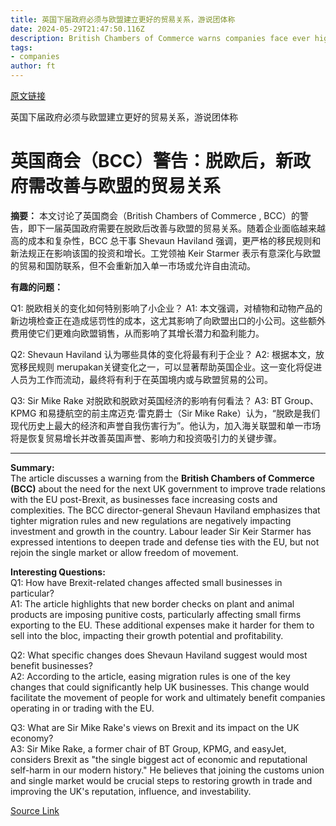 ```yaml
---
title: 英国下届政府必须与欧盟建立更好的贸易关系，游说团体称
date: 2024-05-29T21:47:50.116Z
description: British Chambers of Commerce warns companies face ever higher costs stemming from Brexit
tags: 
- companies
author: ft
---
```


[原文链接](https://ft.com/content/93a2c8a9-5c75-404f-86ad-ad88311ddb0e)

英国下届政府必须与欧盟建立更好的贸易关系，游说团体称

# 英国商会（BCC）警告：脱欧后，新政府需改善与欧盟的贸易关系

**摘要：**
本文讨论了英国商会（British Chambers of Commerce , BCC）的警告，即下一届英国政府需要在脱欧后改善与欧盟的贸易关系。随着企业面临越来越高的成本和复杂性，BCC 总干事 Shevaun Haviland 强调，更严格的移民规则和新法规正在影响该国的投资和增长。工党领袖 Keir Starmer 表示有意深化与欧盟的贸易和国防联系，但不会重新加入单一市场或允许自由流动。

**有趣的问题：**

Q1: 脱欧相关的变化如何特别影响了小企业？
A1: 本文强调，对植物和动物产品的新边境检查正在造成惩罚性的成本，这尤其影响了向欧盟出口的小公司。这些额外费用使它们更难向欧盟销售，从而影响了其增长潜力和盈利能力。

Q2: Shevaun Haviland 认为哪些具体的变化将最有利于企业？
A2: 根据本文，放宽移民规则 merupakan关键变化之一，可以显著帮助英国企业。这一变化将促进人员为工作而流动，最终将有利于在英国境内或与欧盟贸易的公司。

Q3: Sir Mike Rake 对脱欧和脱欧对英国经济的影响有何看法？
A3: BT Group、KPMG 和易捷航空的前主席迈克·雷克爵士（Sir Mike Rake）认为，“脱欧是我们现代历史上最大的经济和声誉自我伤害行为”。他认为，加入海关联盟和单一市场将是恢复贸易增长并改善英国声誉、影响力和投资吸引力的关键步骤。

---

**Summary:**  
The article discusses a warning from the **British Chambers of Commerce (BCC)** about the need for the next UK government to improve trade relations with the EU post-Brexit, as businesses face increasing costs and complexities. The BCC director-general Shevaun Haviland emphasizes that tighter migration rules and new regulations are negatively impacting investment and growth in the country. Labour leader Sir Keir Starmer has expressed intentions to deepen trade and defense ties with the EU, but not rejoin the single market or allow freedom of movement.

**Interesting Questions:**  
Q1: How have Brexit-related changes affected small businesses in particular?  
A1: The article highlights that new border checks on plant and animal products are imposing punitive costs, particularly affecting small firms exporting to the EU. These additional expenses make it harder for them to sell into the bloc, impacting their growth potential and profitability.

Q2: What specific changes does Shevaun Haviland suggest would most benefit businesses?  
A2: According to the article, easing migration rules is one of the key changes that could significantly help UK businesses. This change would facilitate the movement of people for work and ultimately benefit companies operating in or trading with the EU.

Q3: What are Sir Mike Rake's views on Brexit and its impact on the UK economy?  
A3: Sir Mike Rake, a former chair of BT Group, KPMG, and easyJet, considers Brexit as "the single biggest act of economic and reputational self-harm in our modern history." He believes that joining the customs union and single market would be crucial steps to restoring growth in trade and improving the UK's reputation, influence, and investability.

[Source Link](https://ft.com/content/93a2c8a9-5c75-404f-86ad-ad88311ddb0e)

